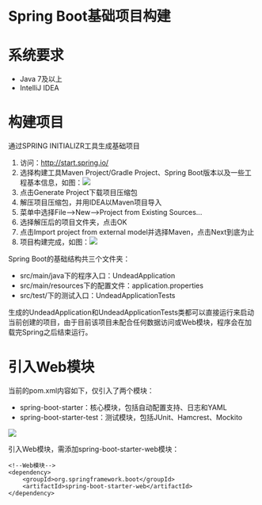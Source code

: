 # Spring Boot基础项目构建
# 系统要求 #

- Java 7及以上
- IntelliJ IDEA
# 构建项目 #
通过SPRING INITIALIZR工具生成基础项目

1. 访问：http://start.spring.io/
2. 选择构建工具Maven Project/Gradle Project、Spring Boot版本以及一些工程基本信息，如图：![](https://i.imgur.com/rP4SbyG.png)
3. 点击Generate Project下载项目压缩包
4. 解压项目压缩包，并用IDEA以Maven项目导入
5. 菜单中选择File–>New–>Project from Existing Sources...
6. 选择解压后的项目文件夹，点击OK
7. 点击Import project from external model并选择Maven，点击Next到底为止
8. 项目构建完成，如图：![](https://i.imgur.com/divnLdk.png)

Spring Boot的基础结构共三个文件夹：

- src/main/java下的程序入口：UndeadApplication
- src/main/resources下的配置文件：application.properties
- src/test/下的测试入口：UndeadApplicationTests

生成的UndeadApplication和UndeadApplicationTests类都可以直接运行来启动当前创建的项目，由于目前该项目未配合任何数据访问或Web模块，程序会在加载完Spring之后结束运行。
# 引入Web模块 #
当前的pom.xml内容如下，仅引入了两个模块：

- spring-boot-starter：核心模块，包括自动配置支持、日志和YAML
- spring-boot-starter-test：测试模块，包括JUnit、Hamcrest、Mockito
 
![](https://i.imgur.com/Pw39LER.png)

引入Web模块，需添加spring-boot-starter-web模块：

    <!--Web模块-->
    <dependency>
    	<groupId>org.springframework.boot</groupId>
    	<artifactId>spring-boot-starter-web</artifactId>
    </dependency>
